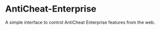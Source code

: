 AntiCheat-Enterprise
====================

A simple interface to control AntiCheat Enterprise features from the web.
